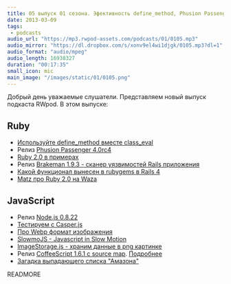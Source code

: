 ```yaml
---
title: 05 выпуск 01 сезона. Эфективность define_method, Phusion Passenger 4.0rc4, Node.js 0.8.22 и немного про Webp
date: 2013-03-09
tags:
 - podcasts
audio_url: "https://mp3.rwpod-assets.com/podcasts/01/0105.mp3"
audio_mirror: "https://dl.dropbox.com/s/xonv9el4wi1djgk/0105.mp3?dl=1"
audio_format: "audio/mpeg"
audio_length: 16938327
duration: "00:17:35"
small_icon: mic
main_image: "/images/static/01/0105.png"
---
```


Добрый день уважаемые слушатели. Представляем новый выпуск подкаста RWpod. В этом выпуске:

## Ruby

 - [Используйте define\_method вместе class\_eval](http://tenderlovemaking.com/2013/03/03/dynamic_method_definitions.html)
 - Релиз [Phusion Passenger 4.0rc4](http://blog.phusion.nl/2013/03/05/phusion-passenger-4-0-release-candidate-4/)
 - [Ruby 2.0 в примерах](http://benhoskin.gs/2013/02/24/ruby-2-0-by-example)
 - Релиз [Brakeman 1.9.3 - сканер уязвимостей Rails приложения](http://brakemanscanner.org/blog/2013/03/01/brakeman-1-dot-9-3-released/)
 - [Какой функционал вынесен в rubygems в Rails 4](http://alindeman.github.com/2013/03/05/gems-extracted-in-rails-4.html)
 - [Matz про Ruby 2.0 на Waza](https://blog.heroku.com/archives/2013/3/6/matz_highlights_ruby_2_0_at_waza)

## JavaScript

 - Релиз [Node.js 0.8.22](http://blog.nodejs.org/2013/03/06/node-v0-8-22-stable/)
 - [Тестируем с Casper.js](http://blog.codeship.io/2013/03/07/Smoke-Testing-with-Casperjs.html)
 - [Про Webp формат изображения](http://www.igvita.com/2013/03/07/faster-smaller-and-more-beautiful-web-with-webp/)
 - [SlowmoJS - Javascript in Slow Motion](http://toolness.github.com/slowmo-js/)
 - [ImageStorage.js - храним данные в png картинке](https://github.com/richardanaya/ImageStorage.js)
 - Релиз [CoffeeScript 1.6.1 c source map](http://coffeescript.org/?v#source-maps). [Подробнее](http://www.html5rocks.com/en/tutorials/developertools/sourcemaps/)
 - [Загадка выпадающего списка "Амазона"](http://bjk5.com/post/44698559168/breaking-down-amazons-mega-dropdown)


READMORE

